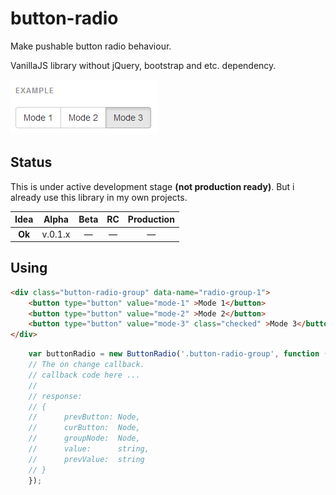 button-radio
============

Make pushable button radio behaviour.

VanillaJS library without jQuery, bootstrap and etc. dependency.

![button-radio Example](/button-radio.png)

## Status

This is under active development stage **(not production ready)**.
But i already use this library in my own projects.

| **Idea** | Alpha | Beta | RC | Production |
|:--------:|:-----:|:----:|:--:|:----------:|
|  **Ok**  |v.0.1.x|  —   |  — |     —    |

## Using

```html
<div class="button-radio-group" data-name="radio-group-1">
    <button type="button" value="mode-1" >Mode 1</button>
    <button type="button" value="mode-2" >Mode 2</button>
    <button type="button" value="mode-3" class="checked" >Mode 3</button>
</div>
```

```js
    var buttonRadio = new ButtonRadio('.button-radio-group', function (response) {
    // The on change callback.
    // callback code here ...
    //
    // response:
    // {
    //      prevButton: Node,
    //      curButton:  Node,
    //      groupNode:  Node,
    //      value:      string,
    //      prevValue:  string
    // }
    });
```
